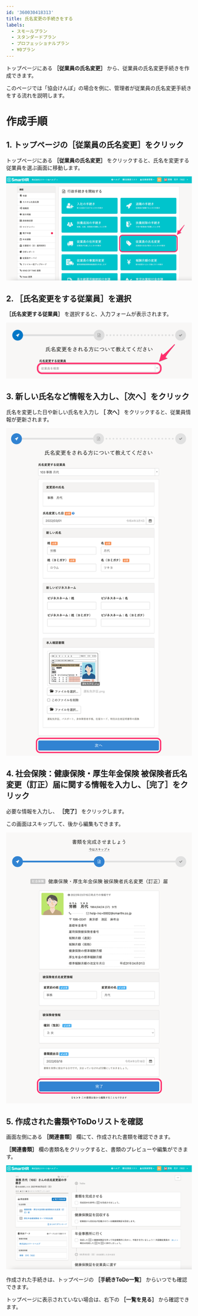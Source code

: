 ```yaml
---
id: '360030418313'
title: 氏名変更の手続きをする
labels:
  - スモールプラン
  - スタンダードプラン
  - プロフェッショナルプラン
  - ¥0プラン
---
```

トップページにある **［従業員の氏名変更］** から、従業員の氏名変更手続きを作成できます。

このページでは「協会けんぽ」の場合を例に、管理者が従業員の氏名変更手続きをする流れを説明します。

# 作成手順

## 1\. トップページの［従業員の氏名変更］をクリック

トップページにある **［従業員の氏名変更］** をクリックすると、氏名を変更する従業員を選ぶ画面に移動します。

![](./__________2021-05-14_13_22_29.png)

## 2\. ［氏名変更をする従業員］を選択

 **［氏名変更する従業員］** を選択すると、入力フォームが表示されます。

![](./__________2021-05-14_13_34_12.png)

## 3\. 新しい氏名など情報を入力し、［次へ］をクリック

氏名を変更した日や新しい氏名を入力し **［**  **次へ］** をクリックすると、従業員情報が更新されます。

![](./shimeihenkou.png)

## 4\. 社会保険：健康保険・厚生年金保険 被保険者氏名変更（訂正）届に関する情報を入力し、［完了］をクリック

必要な情報を入力し、 **［完了］** をクリックします。

この画面はスキップして、後から編集もできます。

![](./shimeihenkou02.png)

## 5\. 作成された書類やToDoリストを確認

画面左側にある **［関連書類］** 欄にて、作成された書類を確認できます。

 **［関連書類］** 欄の書類名をクリックすると、書類のプレビューや編集ができます。

![](./__________2021-05-14_13_56_21.png)

作成された手続きは、トップページの **［手続きToDo一覧］** からいつでも確認できます。

トップページに表示されていない場合は、右下の **［一覧を見る］** から確認できます。
